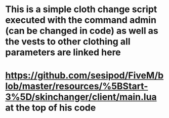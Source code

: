 # This is a simple cloth change script executed with the command admin (can be changed in code) as well as the vests to other clothing all parameters are linked here 
# https://github.com/sesipod/FiveM/blob/master/resources/%5BStart-3%5D/skinchanger/client/main.lua at the top of his code
